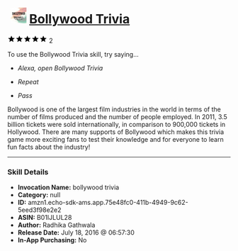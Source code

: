 # &nbsp;<img src="skill_icon" alt="Bollywood Trivia icon" width="36"> [Bollywood Trivia](http://alexa.amazon.com/#skills/amzn1.echo-sdk-ams.app.75e48fc0-411b-4949-9c62-5eed3f98e2e2)
![5 stars](../../images/ic_star_black_18dp_1x.png)![5 stars](../../images/ic_star_black_18dp_1x.png)![5 stars](../../images/ic_star_black_18dp_1x.png)![5 stars](../../images/ic_star_black_18dp_1x.png)![5 stars](../../images/ic_star_black_18dp_1x.png) 2

To use the Bollywood Trivia skill, try saying...

* *Alexa, open Bollywood Trivia*

* *Repeat*

* *Pass*

Bollywood is one of the largest film industries in the world in terms of the number of films produced and the number of people employed. In 2011, 3.5 billion tickets were sold internationally, in comparison to 900,000 tickets in Hollywood. There are many supports of Bollywood which makes this trivia game more exciting fans to test their knowledge and for everyone to learn fun facts about the industry!

***

### Skill Details

* **Invocation Name:** bollywood trivia
* **Category:** null
* **ID:** amzn1.echo-sdk-ams.app.75e48fc0-411b-4949-9c62-5eed3f98e2e2
* **ASIN:** B01IJLUL28
* **Author:** Radhika Gathwala
* **Release Date:** July 18, 2016 @ 06:57:30
* **In-App Purchasing:** No
